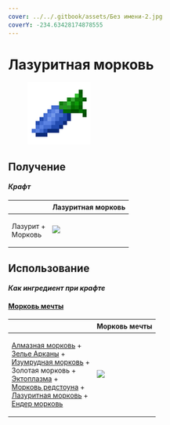 ```yaml
---
cover: ../../.gitbook/assets/Без имени-2.jpg
coverY: -234.63428174878555
---
```


# Лазуритная морковь

<figure><img src="../../.gitbook/assets/carrot_lapis_128.png" alt=""><figcaption></figcaption></figure>

## Получение

#### _Крафт_

| ㅤ                           |  Лазуритная морковь                          |
| --------------------------- | -------------------------------------------- |
| <p>Лазурит +<br>Морковь</p> | ![](../../.gitbook/assets/carrot\_lapis.png) |

## Использование

#### _Как ингредиент при крафте_

#### [Морковь мечты](dream_carrot.md)

| ㅤ                                                                                                                                                                                                                                                                                                                                                                                                    |  Морковь мечты                               |
| ---------------------------------------------------------------------------------------------------------------------------------------------------------------------------------------------------------------------------------------------------------------------------------------------------------------------------------------------------------------------------------------------------- | -------------------------------------------- |
| <p><a href="carrot_diamond.md">Алмазная морковь</a> +<br><a href="weak_arcana_potion.md">Зелье Арканы</a> +<br><a href="carrot_emerald.md">Изумрудная морковь</a> +<br>Золотая морковь +<br><a href="ectoplasm.md">Эктоплазма</a> +<br><a href="carrot_redstone.md">Морковь редстоуна</a> +<br><a href="carrot_lapis.md">Лазуритная морковь</a> +<br><a href="carrot_ender.md">Ендер морковь</a></p> | ![](../../.gitbook/assets/dream\_carrot.png) |

